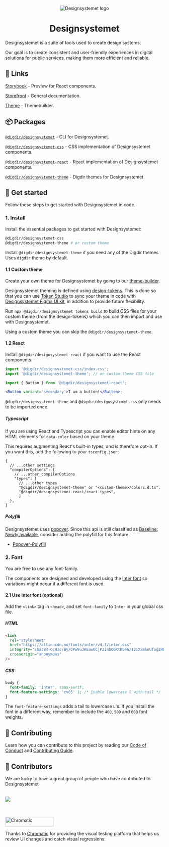 <br>
<div align="center">
    <img alt="Designsystemet logo" src="apps/storybook/assets/img/logo.svg">
</div>

<h1 align="center">
    Designsystemet
</h1>

<div align="center">

</div>

Designsystemet is a suite of tools used to create design systems.

Our goal is to create consistent and user-friendly experiences in digital solutions for public services, making them more efficient and reliable.

## 🔗 Links

[Storybook](https://storybook.designsystemet.no/) - Preview for React components.

[Storefront](https://designsystemet.no/) - General documentation.

[Theme](https://theme.designsystemet.no/) - Themebuilder.

## 📦 Packages

[`@digdir/designsystemet`](https://www.npmjs.com/package/@digdir/designsystemet) - CLI for Designsystemet.

[`@digdir/designsystemet-css`](https://www.npmjs.com/package/@digdir/designsystemet-css) - CSS implementation of Designsystemet components.

[`@digdir/designsystemet-react`](https://www.npmjs.com/package/@digdir/designsystemet-react) - React implementation of Designsystemet components.

[`@digdir/designsystemet-theme`](https://www.npmjs.com/package/@digdir/designsystemet-theme) - Digdir themes for Designsystemet.



## 🚀 Get started

Follow these steps to get started with Designsystemet in code.

### 1. Install

Install the essential packages to get started with Designsystemet:

```sh
@digdir/designsystemet-css 
@digdir/designsystemet-theme # or custom theme 
```

Install `@digdir/designsystemet-theme` if you need any of the Digdir themes. Uses `digdir` theme by default.

#### 1.1 Custom theme

Create your own theme for Designsystemet by going to our [theme-builder](https://theme.designsystemet.no/).

Designsystemet theming is defined using [design-tokens](https://www.uxpin.com/studio/blog/what-are-design-tokens). 
This is done so that you can use [Token Studio](https://tokens.studio/) to sync your theme in code with [Designsystemet Figma UI kit](https://www.figma.com/community/file/1322138390374166141/designsystemet-core-ui-kit), in addition to provide future flexibility.

Run `npx @digdir/designsystemet tokens build` to build CSS files for your custom theme (from the design-tokens) which you can then import and use with Designsystemet.

Using a custom theme you can skip the `@digdir/designsystemet-theme`.


#### 1.2 React

Install `@digdir/designsystemet-react` if you want to use the React components.

```jsx
import '@digdir/designsystemet-css/index.css';
import '@digdir/designsystemet-theme'; // or custom theme CSS file

import { Button } from '@digdir/designsystemet-react';

<Button variant='secondary'>I am a button!</Button>;
```

`@digdir/designsystemet-theme` and `@digdir/designsystemet-css` only needs to be imported once.

##### Typescript 

If you are using React and Typescript you can enable editor hints on any HTML elements for `data-color` based on your theme.

This requires augmenting React's built-in types, and is therefore opt-in. 
If you want this, add the following to your `tsconfig.json`:

```jsonc
{
  // ...other settings
  "compilerOptions": {
    // ...other compilerOptions
    "types": [
      // ...other types
      "@digdir/designsystemet-theme" or "<custom-theme>/colors.d.ts",
      "@digdir/designsystemet-react/react-types",
      ]
  },
}
```

##### Polyfill

Designsystemet uses [popover](https://developer.mozilla.org/en-US/docs/Web/HTML/Reference/Global_attributes/popover). Since this api is still classified as [Baseline: Newly available](https://developer.mozilla.org/en-US/docs/Glossary/Baseline/Compatibility), consider adding the polyfill for this feature.
* [Popover-Polyfill](https://github.com/oddbird/popover-polyfill)

### 2. Font

You are free to use any font-family.

The components are designed and developed using the [Inter font](https://github.com/rsms/inter) so variations might occur if a different font is used.

#### 2.1 Use Inter font (optional)

Add the `<link>` tag in `<head>`, and set `font-family` to `Inter` in your global css file.

##### HTML

```html
<link
  rel="stylesheet"
  href="https://altinncdn.no/fonts/inter/v4.1/inter.css"
  integrity="sha384-OcHzc/By/OPw9uJREawUCjP2inbOGKtKb4A/I2iXxmknUfog2H8Adx71tWVZRscD"
  crossorigin="anonymous"
/>
```

##### CSS

```css
body {
  font-family: 'Inter', sans-serif;
  font-feature-settings: 'cv05' 1; /* Enable lowercase l with tail */
}
```

The `font-feature-settings` adds a tail to lowercase `L`'s.
If you install the font in a different way, remember to include the `400`, `500` and `600` font weights.

## 🫶 Contributing

Learn how you can contribute to this project by reading our [Code of Conduct](./CODE_OF_CONDUCT.md) and [Contributing Guide](./CONTRIBUTING.md).

## 💪 Contributors

We are lucky to have a great group of people who have contributed to Designsystemet

<a style="margin-top: 32px; display: block;" href="https://github.com/digdir/designsystemet/graphs/contributors">
  <img src="https://contrib.rocks/image?repo=digdir/designsystem" />
</a>

<br />
<br />

<a href="https://www.chromatic.com/"><img src="https://user-images.githubusercontent.com/321738/84662277-e3db4f80-af1b-11ea-88f5-91d67a5e59f6.png" width="153" height="30" alt="Chromatic" /></a>

Thanks to [Chromatic](https://www.chromatic.com/) for providing the visual testing platform that helps us review UI changes and catch visual regressions.
